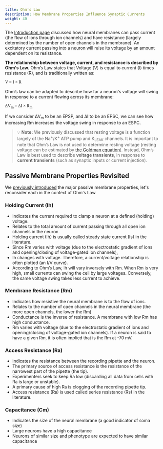 ```yaml
---
title: Ohm’s Law
description: How Membrane Properties Influence Synaptic Currents
weight: 40
---
```


The [Introduction page](../intro) discussed how neural membranes can pass current (the flow of ions through ion channels) and have resistance (largely determined by the number of open channels in the membrane). An excitatory current passing into a neuron will raise its voltage by an amount dependent on its resistance. 

**The relationship between voltage, current, and resistance is described by Ohm's Law.** Ohm’s Law states that Voltage (V) is equal to current (I) times resistance (R), and is traditionally written as:

<div class="fs-5 m-3" style="font-family: serif";>
V = I × R
</div>

Ohm’s law can be adapted to describe how far a neuron's voltage will swing in response to a current flowing across its membrane:

<div class="fs-5 m-3" style="font-family: serif";>
∆V<sub>m</sub> = ∆I × R<sub>m</sub>
</div>

If we consider ΔV<sub>m</sub> to be an EPSP, and ΔI to be an EPSC, we can see how increasing Rm increases the voltage swing in response to an ESPC.

> 💡 **Note:** We previously discussed that resting voltage is a function largely of the Na<sup>+</sup>/K<sup>+</sup> ATP pump and K<sub>LEAK</sub> channels. It is important to note that Ohm’s Law is not used to determine resting voltage (resting voltage can be estimated by [the Goldman equation](https://en.wikipedia.org/wiki/Goldman_equation)). Instead, Ohm’s Law is best used to describe **voltage transients**, in response to **current transients** (such as synaptic inputs or current injection).

## Passive Membrane Properties Revisited

We [previously introduced](../passive-properties/) the major passive membrane properties, let's reconsider each in the context of Ohm's Law.

### Holding Current (Ih)
* Indicates the current required to clamp a neuron at a defined (holding) voltage.
* Relates to the total amount of current passing through all open ion channels in the neuron.
* Holding current (Ih) is usually called steady state current (Is) in the literature. 
* Since Rm varies with voltage (due to the electrostatic gradient of ions and opening/closing of voltage-gated ion channels), 
* Ih changes with voltage. Therefore, a current/voltage relationship is often plotted (an I/V curve).
* According to Ohm’s Law, Ih will vary inversely with Rm. When Rm is very high, small currents can swing the cell by large voltages. Conversely, the same voltage swing takes less current to achieve.

### Membrane Resistance (Rm)
* Indicates how resistive the neural membrane is to the flow of ions.
* Relates to the number of open channels in the neural membrane (the more open channels, the lower the Rm)
* Conductance is the inverse of resistance. A membrane with low Rm has high conductance. 
* Rm varies with voltage (due to the electrostatic gradient of ions and opening/closing of voltage-gated ion channels). If a neuron is said to have a given Rm, it is often implied that is the Rm at -70 mV.

### Access Resistance (Ra)
* Indicates the resistance between the recording pipette and the neuron.
* The primary source of access resistance is the resistance of the narrowest part of the pipette (the tip).
* Experimenters seek to keep Ra low (discarding all data from cells with Ra is large or unstable).
* A primary cause of high Ra is clogging of the recording pipette tip.
* Access resistance (Ra) is used called series resistance (Rs) in the literature.

### Capacitance (Cm)
* Indicates the size of the neural membrane (a good indicator of soma size)
* Large neurons have a high capacitance
* Neurons of similar size and phenotype are expected to have similar capacitance
